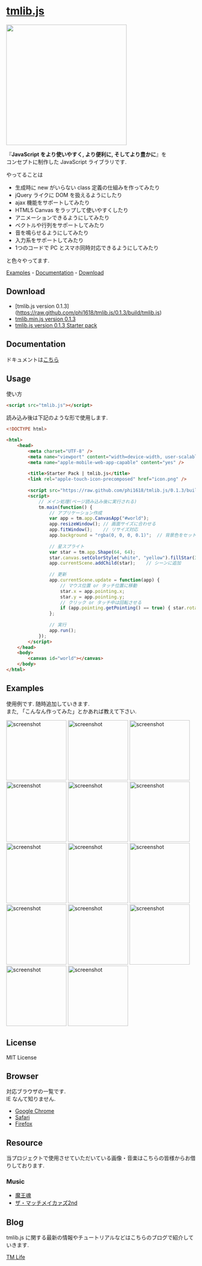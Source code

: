 # [tmlib.js](http://phi1618.github.com/tmlib.js/index.html)

<img src="https://github.com/phi1618/tmlib.js/raw/master/logo.png" width="320" height="320">

『**JavaScript をより使いやすく, より便利に, そしてより豊かに**』を  
コンセプトに制作した JavaScript ライブラリです.

やってることは

- 生成時に new がいらない class 定義の仕組みを作ってみたり
- jQuery ライクに DOM を扱えるようにしたり
- ajax 機能をサポートしてみたり
- HTML5 Canvas をラップして使いやすくしたり
- アニメーションできるようにしてみたり
- ベクトルや行列をサポートしてみたり
- 音を鳴らせるようにしてみたり
- 入力系をサポートしてみたり
- 1つのコードで PC とスマホ同時対応できるようにしてみたり

と色々やってます.

[Examples](#examples) - [Documentation](#documentation) - [Download](#download)



## Download
- [tmlib.js version 0.1.3]    (https://raw.github.com/phi1618/tmlib.js/0.1.3/build/tmlib.js)
- [tmlib.min.js version 0.1.3](https://raw.github.com/phi1618/tmlib.js/0.1.3/build/tmlib.min.js)
- [tmlib.js version 0.1.3 Starter pack](https://github.com/downloads/phi1618/tmlib.js/starter.zip)


## Documentation
ドキュメントは[こちら](http://phi1618.github.com/tmlib.js/docs/index.html)

## Usage
使い方
```html
<script src="tmlib.js"></script>
```


読み込み後は下記のような形で使用します.

```html
<!DOCTYPE html>

<html>
    <head>
        <meta charset="UTF-8" />
        <meta name="viewport" content="width=device-width, user-scalable=no" />
        <meta name="apple-mobile-web-app-capable" content="yes" />
        
        <title>Starter Pack | tmlib.js</title>
        <link rel="apple-touch-icon-precomposed" href="icon.png" />
        
        <script src="https://raw.github.com/phi1618/tmlib.js/0.1.3/build/tmlib.js"></script>
        <script>
            // メイン処理(ページ読み込み後に実行される)
            tm.main(function() {
                // アプリケーション作成
                var app = tm.app.CanvasApp("#world");
                app.resizeWindow(); // 画面サイズに合わせる
                app.fitWindow();    // リサイズ対応
                app.background = "rgba(0, 0, 0, 0.1)";  // 背景色をセット
                
                // 星スプライト
                var star = tm.app.Shape(64, 64);
                star.canvas.setColorStyle("white", "yellow").fillStar(32, 32, 32, 5);
                app.currentScene.addChild(star);    // シーンに追加
                
                // 更新
                app.currentScene.update = function(app) {
                    // マウス位置 or タッチ位置に移動
                    star.x = app.pointing.x;
                    star.y = app.pointing.y;
                    // クリック or タッチ中は回転させる
                    if (app.pointing.getPointing() == true) { star.rotation += 15; }
                };
                
                // 実行
                app.run();
            });
        </script>
    </head>
    <body>
        <canvas id="world"></canvas>
    </body>
</html>
```



## Examples

使用例です. 随時追加していきます.  
また, 「こんなん作ってみた」とかあれば教えて下さい.

<a href="http://storage.tmlife.net/libs/tmlib.js/examples/circle/"><img alt="screenshot" width="160" src="http://storage.tmlife.net/libs/tmlib.js/examples/circle/icon.png" /></a>
<a href="http://storage.tmlife.net/libs/tmlib.js/examples/circle-collision/"><img alt="screenshot" width="160" src="http://storage.tmlife.net/libs/tmlib.js/examples/circle-collision/icon.png" /></a>
<a href="http://storage.tmlife.net/libs/tmlib.js/examples/filter/"><img alt="screenshot" width="160" src="http://storage.tmlife.net/libs/tmlib.js/examples/filter/icon.png" /></a>
<a href="http://storage.tmlife.net/libs/tmlib.js/examples/juggling/"><img alt="screenshot" width="160" src="http://storage.tmlife.net/libs/tmlib.js/examples/juggling/icon.png" /></a>
<a href="http://storage.tmlife.net/libs/tmlib.js/examples/magic-square/"><img alt="screenshot" width="160" src="http://storage.tmlife.net/libs/tmlib.js/examples/magic-square/icon.png" /></a>
<a href="http://storage.tmlife.net/libs/tmlib.js/examples/paint/"><img alt="screenshot" width="160" src="http://storage.tmlife.net/libs/tmlib.js/examples/paint/icon.png" /></a>
<a href="http://storage.tmlife.net/libs/tmlib.js/examples/piano/"><img alt="screenshot" width="160" src="http://storage.tmlife.net/libs/tmlib.js/examples/piano/icon.png" /></a>
<a href="http://storage.tmlife.net/libs/tmlib.js/examples/pursuit/"><img alt="screenshot" width="160" src="http://storage.tmlife.net/libs/tmlib.js/examples/pursuit/icon.png" /></a>
<a href="http://storage.tmlife.net/libs/tmlib.js/examples/shooting/"><img alt="screenshot" width="160" src="http://storage.tmlife.net/libs/tmlib.js/examples/shooting/icon.png" /></a>
<a href="http://storage.tmlife.net/libs/tmlib.js/examples/snow/"><img alt="screenshot" width="160" src="http://storage.tmlife.net/libs/tmlib.js/examples/snow/icon.png" /></a>
<a href="http://storage.tmlife.net/libs/tmlib.js/examples/text-effect/"><img alt="screenshot" width="160" src="http://storage.tmlife.net/libs/tmlib.js/examples/text-effect/icon.png" /></a>
<a href="http://storage.tmlife.net/libs/tmlib.js/examples/torne-interface/"><img alt="screenshot" width="160" src="http://storage.tmlife.net/libs/tmlib.js/examples/torne-interface/icon.png" /></a>
<a href="http://storage.tmlife.net/libs/tmlib.js/examples/unit-circle/"><img alt="screenshot" width="160" src="http://storage.tmlife.net/libs/tmlib.js/examples/unit-circle/icon.png" /></a>
<a href="http://storage.tmlife.net/libs/tmlib.js/examples/particle/"><img alt="screenshot" width="160" src="http://storage.tmlife.net/libs/tmlib.js/examples/particle/icon.png" /></a>


## License
MIT License


## Browser

対応ブラウザの一覧です.  
IE なんて知りません.
- [Google Chrome](http://www.google.co.jp/chrome/intl/ja/landing_ch.html)
- [Safari](http://www.apple.com/jp/safari/)
- [Firefox](http://mozilla.jp/firefox/)


## Resource
当プロジェクトで使用させていただいている画像・音楽はこちらの皆様からお借りしております.

### Music
- [魔王魂](http://maoudamashii.jokersounds.com/)
- [ザ・マッチメイカァズ2nd](http://osabisi.sakura.ne.jp/m2/)

## Blog

tmlib.js に関する最新の情報やチュートリアルなどはこちらのブログで紹介していきます.

[TM Life](http://tmlife.net)

